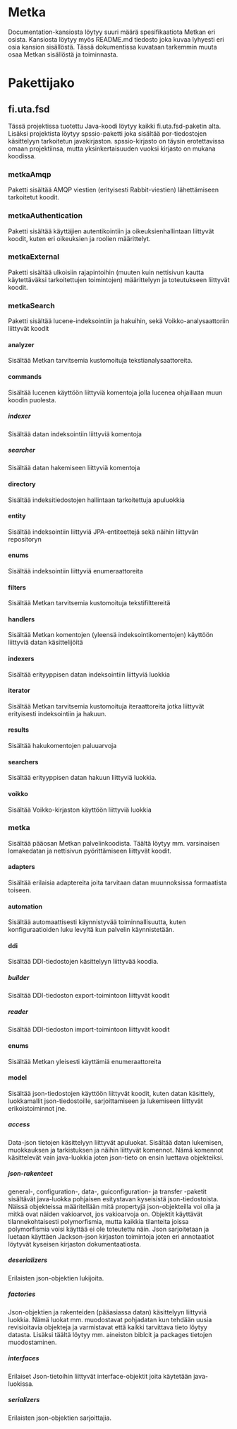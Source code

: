 Metka
=====

Documentation-kansiosta löytyy suuri määrä spesifikaatiota Metkan eri osista. Kansiosta löytyy myös README.md tiedosto joka kuvaa lyhyesti eri osia kansion sisällöstä.
Tässä dokumentissa kuvataan tarkemmin muuta osaa Metkan sisällöstä ja toiminnasta.

# Pakettijako
## fi.uta.fsd
Tässä projektissa tuotettu Java-koodi löytyy kaikki fi.uta.fsd-paketin alta. Lisäksi projektista löytyy spssio-paketti joka sisältää por-tiedostojen käsittelyyn tarkoitetun javakirjaston. spssio-kirjasto on täysin erotettavissa omaan projektiinsa, mutta yksinkertaisuuden vuoksi kirjasto on mukana koodissa.
### metkaAmqp
Paketti sisältää AMQP viestien (erityisesti Rabbit-viestien) lähettämiseen tarkoitetut koodit.
### metkaAuthentication
Paketti sisältää käyttäjien autentikointiin ja oikeuksienhallintaan liittyvät koodit, kuten eri oikeuksien ja roolien määrittelyt.
### metkaExternal
Paketti sisältää ulkoisiin rajapintoihin (muuten kuin nettisivun kautta käytettäväksi tarkoitettujen toimintojen) määrittelyyn ja toteutukseen liittyvät koodit.
### metkaSearch
Paketti sisältää lucene-indeksointiin ja hakuihin, sekä Voikko-analysaattoriin liittyvät koodit
#### analyzer
Sisältää Metkan tarvitsemia kustomoituja tekstianalysaattoreita.
#### commands
Sisältää lucenen käyttöön liittyviä komentoja jolla lucenea ohjaillaan muun koodin puolesta.
##### indexer
Sisältää datan indeksointiin liittyviä komentoja
##### searcher
Sisältää datan hakemiseen liittyviä komentoja
#### directory
Sisältää indeksitiedostojen hallintaan tarkoitettuja apuluokkia
#### entity
Sisältää indeksointiin liittyviä JPA-entiteettejä sekä näihin liittyvän repositoryn
#### enums
Sisältää indeksointiin liittyviä enumeraattoreita
#### filters
Sisältää Metkan tarvitsemia kustomoituja tekstifilttereitä
#### handlers
Sisältää Metkan komentojen (yleensä indeksointikomentojen) käyttöön liittyviä datan käsittelijöitä
#### indexers
Sisältää erityyppisen datan indeksointiin liittyviä luokkia
#### iterator
Sisältää Metkan tarvitsemia kustomoituja iteraattoreita jotka liittyvät erityisesti indeksointiin ja hakuun.
#### results
Sisältää hakukomentojen paluuarvoja
#### searchers
Sisältää erityyppisen datan hakuun liittyviä luokkia.
#### voikko
Sisältää Voikko-kirjaston käyttöön liittyviä luokkia
### metka
Sisältää pääosan Metkan palvelinkoodista. Täältä löytyy mm. varsinaisen lomakedatan ja nettisivun pyörittämiseen liittyvät koodit.
#### adapters
Sisältää erilaisia adaptereita joita tarvitaan datan muunnoksissa formaatista toiseen.
#### automation
Sisältää automaattisesti käynnistyvää toiminnallisuutta, kuten konfiguraatioiden luku levyltä kun palvelin käynnistetään.
#### ddi
Sisältää DDI-tiedostojen käsittelyyn liittyvää koodia.
##### builder
Sisältää DDI-tiedoston export-toimintoon liittyvät koodit
##### reader
Sisältää DDI-tiedoston import-toimintoon liittyvät koodit
#### enums
Sisältää Metkan yleisesti käyttämiä enumeraattoreita
#### model
Sisältää json-tiedostojen käyttöön liittyvät koodit, kuten datan käsittely, luokkamallit json-tiedostoille, sarjoittamiseen ja lukemiseen liittyvät erikoistoiminnot jne.
##### access
Data-json tietojen käsittelyyn liittyvät apuluokat. Sisältää datan lukemisen, muokkauksen ja tarkistuksen ja näihin liittyvät komennot. Nämä komennot käsittelevät vain java-luokkia joten json-tieto on ensin luettava objekteiksi.
##### json-rakenteet
general-, configuration-, data-, guiconfiguration- ja transfer -paketit sisältävät java-luokka pohjaisen esitystavan kyseisistä json-tiedostoista. Näissä objekteissa määritellään mitä propertyjä json-objekteilla voi olla ja mitkä ovat näiden vakioarvot, jos vakioarvoja on. Objektit käyttävät tilannekohtaisesti polymorfismia, mutta kaikkia tilanteita joissa polymorfismia voisi käyttää ei ole toteutettu näin. Json sarjoitetaan ja luetaan käyttäen Jackson-json kirjaston toimintoja joten eri annotaatiot löytyvät kyseisen kirjaston dokumentaatiosta.
##### deserializers
Erilaisten json-objektien lukijoita.
##### factories
Json-objektien ja rakenteiden (pääasiassa datan) käsittelyyn liittyviä luokkia. Nämä luokat mm. muodostavat pohjadatan kun tehdään uusia revisioitavia objekteja ja varmistavat että kaikki tarvittava tieto löytyy datasta. Lisäksi täältä löytyy mm. aineiston biblcit ja packages tietojen muodostaminen.
##### interfaces
Erilaiset Json-tietoihin liittyvät interface-objektit joita käytetään java-luokissa.
##### serializers
Erilaisten json-objektien sarjoittajia.
